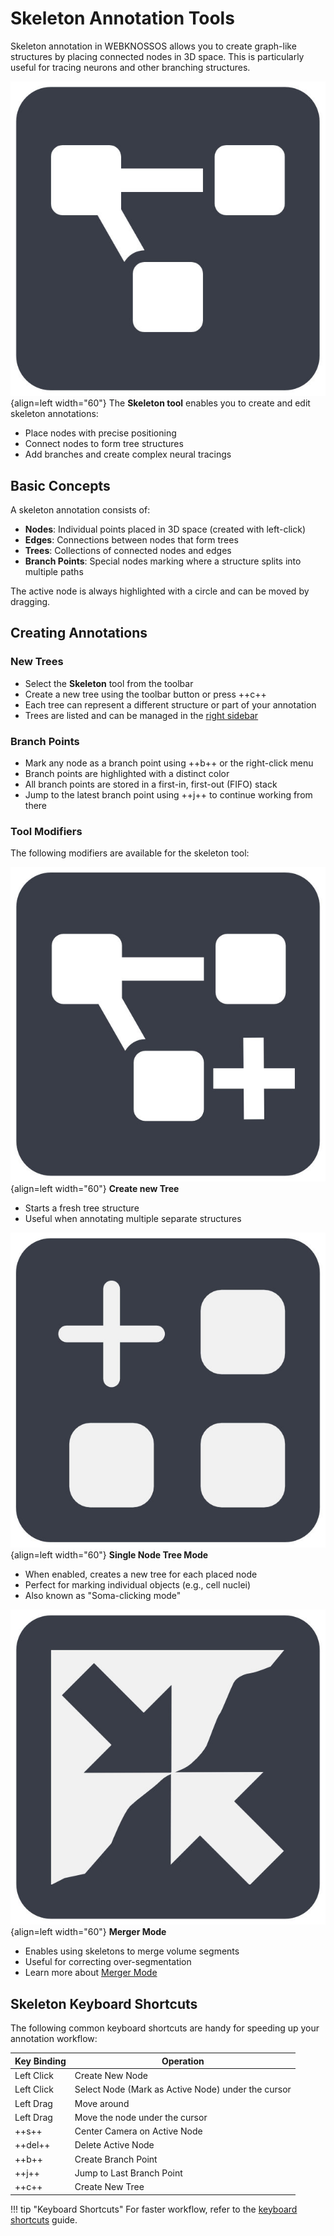 # Skeleton Annotation Tools

Skeleton annotation in WEBKNOSSOS allows you to create graph-like structures by placing connected nodes in 3D space. This is particularly useful for tracing neurons and other branching structures.

![New Tree Modifier](../ui/images/skeleton-tool.jpg){align=left width="60"} 
The **Skeleton tool** enables you to create and edit skeleton annotations:

- Place nodes with precise positioning
- Connect nodes to form tree structures
- Add branches and create complex neural tracings

## Basic Concepts

A skeleton annotation consists of:

- **Nodes**: Individual points placed in 3D space (created with left-click)
- **Edges**: Connections between nodes that form trees
- **Trees**: Collections of connected nodes and edges
- **Branch Points**: Special nodes marking where a structure splits into multiple paths

The active node is always highlighted with a circle and can be moved by dragging.


## Creating Annotations

### New Trees
- Select the **Skeleton** tool from the toolbar
- Create a new tree using the toolbar button or press ++c++
- Each tree can represent a different structure or part of your annotation
- Trees are listed and can be managed in the [right sidebar](trees_list.md)

### Branch Points
- Mark any node as a branch point using ++b++ or the right-click menu
- Branch points are highlighted with a distinct color
- All branch points are stored in a first-in, first-out (FIFO) stack
- Jump to the latest branch point using ++j++ to continue working from there

### Tool Modifiers

The following modifiers are available for the skeleton tool:

![New Tree Modifier](./images/new-tree-modifier.jpg){align=left width="60"} 
**Create new Tree**

- Starts a fresh tree structure
- Useful when annotating multiple separate structures

![Single Node Tree Mode Modifier](./images/single-node-tree-mode-modifier.jpg){align=left width="60"} 
**Single Node Tree Mode**

- When enabled, creates a new tree for each placed node
- Perfect for marking individual objects (e.g., cell nuclei)
- Also known as "Soma-clicking mode"

![Merger Mode Modifier](./images/merger-mode-modifier.jpg){align=left width="60"} 
**Merger Mode**

- Enables using skeletons to merge volume segments
- Useful for correcting over-segmentation
- Learn more about [Merger Mode](../proofreading/merger_mode.md)

## Skeleton Keyboard Shortcuts 

The following common keyboard shortcuts are handy for speeding up your annotation workflow:

| Key Binding | Operation                                          |
| ----------- | -------------------------------------------------- |
| Left Click  | Create New Node                                    |
| Left Click  | Select Node (Mark as Active Node) under the cursor |
| Left Drag   | Move around                                        |
| Left Drag   | Move the node under the cursor                     |
| ++s++           | Center Camera on Active Node                       |
| ++del++         | Delete Active Node                                 |
| ++b++           | Create Branch Point                                |
| ++j++           | Jump to Last Branch Point                          |
| ++c++           | Create New Tree                                    |

!!! tip "Keyboard Shortcuts"
    For faster workflow, refer to the [keyboard shortcuts](../ui/keyboard_shortcuts.md) guide.